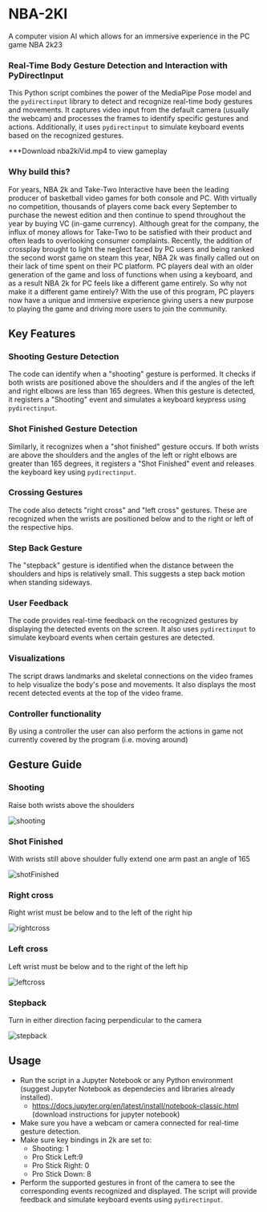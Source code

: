 # NBA-2KI
A computer vision AI which allows for an immersive experience in the PC game NBA 2k23

### Real-Time Body Gesture Detection and Interaction with PyDirectInput
This Python script combines the power of the MediaPipe Pose model and the `pydirectinput` library to detect and recognize real-time body gestures and movements. It captures video input from the default camera (usually the webcam) and processes the frames to identify specific gestures and actions. Additionally, it uses `pydirectinput` to simulate keyboard events based on the recognized gestures.

***Download nba2kiVid.mp4 to view gameplay

### Why build this?
For years, NBA 2k and Take-Two Interactive have been the leading producer of basketball video games for both console and PC. With virtually no competition, thousands of players come back every September to purchase the newest edition and then continue to spend throughout the year by buying VC (in-game currency). Although great for the company, the influx of money allows for Take-Two to be satisfied with their product and often leads to overlooking consumer complaints. Recently, the addition of crossplay brought to light the neglect faced by PC users and being ranked the second worst game on steam this year, NBA 2k was finally called out on their lack of time spent on their PC platform. PC players deal with an older generation of the game and loss of functions when using a keyboard, and as a result NBA 2k for PC feels like a different game entirely. So why not make it a different game entirely? With the use of this program, PC players now have a unique and immersive experience giving users a new purpose to playing the game and driving more users to join the community.
## Key Features

### Shooting Gesture Detection
The code can identify when a "shooting" gesture is performed. It checks if both wrists are positioned above the shoulders and if the angles of the left and right elbows are less than 165 degrees. When this gesture is detected, it registers a "Shooting" event and simulates a keyboard keypress using `pydirectinput`.

### Shot Finished Gesture Detection
Similarly, it recognizes when a "shot finished" gesture occurs. If both wrists are above the shoulders and the angles of the left or right elbows are greater than 165 degrees, it registers a "Shot Finished" event and releases the keyboard key using `pydirectinput`.

### Crossing Gestures
The code also detects "right cross" and "left cross" gestures. These are recognized when the wrists are positioned below and to the right or left of the respective hips. 

### Step Back Gesture
The "stepback" gesture is identified when the distance between the shoulders and hips is relatively small. This suggests a step back motion when standing sideways.

### User Feedback
The code provides real-time feedback on the recognized gestures by displaying the detected events on the screen. It also uses `pydirectinput` to simulate keyboard events when certain gestures are detected.

### Visualizations
The script draws landmarks and skeletal connections on the video frames to help visualize the body's pose and movements. It also displays the most recent detected events at the top of the video frame.

### Controller functionality
By using a controller the user can also perform the actions in game not currently covered by the program (i.e. moving around)

## Gesture Guide

### Shooting
Raise both wrists above the shoulders

![shooting](https://github.com/tylertoussaint/NBA-2KI/assets/87991331/d2175401-0a0a-43b3-9585-e6f8476fb839)

### Shot Finished
With wrists still above shoulder fully extend one arm past an angle of 165

![shotFinished](https://github.com/tylertoussaint/NBA-2KI/assets/87991331/564e7389-99b0-445c-8e73-341cfdadf0b9)


### Right cross
Right wrist must be below and to the left of the right hip

![rightcross](https://github.com/tylertoussaint/NBA-2KI/assets/87991331/253fab73-e015-49ca-b19a-835e3e93dfdc)

### Left cross
Left wrist must be below and to the right of the left hip

![leftcross](https://github.com/tylertoussaint/NBA-2KI/assets/87991331/1ac977d5-0716-44bd-a457-4b4e3304ef6f)

### Stepback
Turn in either direction facing perpendicular to the camera

![stepback](https://github.com/tylertoussaint/NBA-2KI/assets/87991331/5747d347-486e-42a5-8ff3-dd4c066dd9b9)


## Usage
- Run the script in a Jupyter Notebook or any Python environment (suggest Jupyter Notebook as dependecies and libraries already installed).
  - https://docs.jupyter.org/en/latest/install/notebook-classic.html (download instructions for jupyter notebook)
- Make sure you have a webcam or camera connected for real-time gesture detection.
- Make sure key bindings in 2k are set to:
  - Shooting: 1
  - Pro Stick Left:9
  - Pro Stick Right: 0
  - Pro Stick Down: 8
- Perform the supported gestures in front of the camera to see the corresponding events recognized and displayed. The script will provide feedback and simulate keyboard events using `pydirectinput`.
